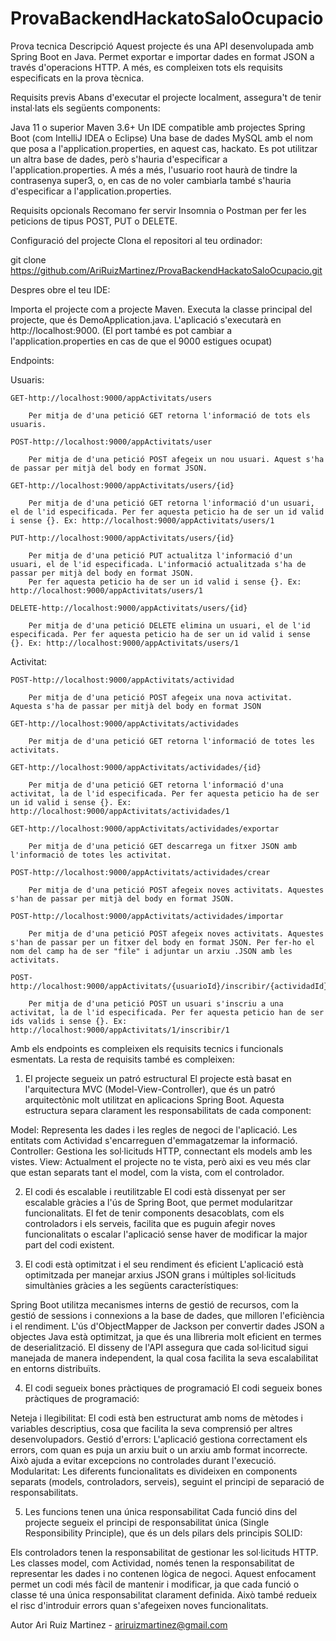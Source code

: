 # ProvaBackendHackatoSaloOcupacio
Prova tecnica
Descripció
Aquest projecte és una API desenvolupada amb Spring Boot en Java. Permet exportar e importar dades en format JSON a través d'operacions HTTP. A més, es compleixen tots els requisits especificats en la prova tècnica.

Requisits previs
Abans d'executar el projecte localment, assegura't de tenir instal·lats els següents components:

Java 11 o superior
Maven 3.6+
Un IDE compatible amb projectes Spring Boot (com IntelliJ IDEA o Eclipse)
Una base de dades MySQL amb el nom que posa a l'application.properties, en aquest cas, hackato. Es pot utilitzar un altra base de dades, però s'hauria d'especificar a l'application.properties.
A més a més, l'usuario root haurà de tindre la contrasenya super3, o, en cas de no voler cambiarla també s'hauria d'especificar a l'application.properties.

Requisits opcionals
Recomano fer servir Insomnia o Postman per fer les peticions de tipus POST, PUT o DELETE.

Configuració del projecte
Clona el repositori al teu ordinador:

git clone https://github.com/AriRuizMartinez/ProvaBackendHackatoSaloOcupacio.git

Despres obre el teu IDE:

Importa el projecte com a projecte Maven.
Executa la classe principal del projecte, que és DemoApplication.java.
L'aplicació s'executarà en http://localhost:9000. (El port també es pot cambiar a l'application.properties en cas de que el 9000 estigues ocupat)


Endpoints:

Usuaris:

    GET-http://localhost:9000/appActivitats/users

        Per mitja de d'una petició GET retorna l'informació de tots els usuaris.

    POST-http://localhost:9000/appActivitats/user

        Per mitja de d'una petició POST afegeix un nou usuari. Aquest s'ha de passar per mitjà del body en format JSON.

    GET-http://localhost:9000/appActivitats/users/{id}

        Per mitja de d'una petició GET retorna l'informació d'un usuari, el de l'id especificada. Per fer aquesta peticio ha de ser un id valid i sense {}. Ex: http://localhost:9000/appActivitats/users/1

    PUT-http://localhost:9000/appActivitats/users/{id}

        Per mitja de d'una petició PUT actualitza l'informació d'un usuari, el de l'id especificada. L'informació actualitzada s'ha de passar per mitjà del body en format JSON. 
        Per fer aquesta peticio ha de ser un id valid i sense {}. Ex: http://localhost:9000/appActivitats/users/1

    DELETE-http://localhost:9000/appActivitats/users/{id}

        Per mitja de d'una petició DELETE elimina un usuari, el de l'id especificada. Per fer aquesta peticio ha de ser un id valid i sense {}. Ex: http://localhost:9000/appActivitats/users/1

Activitat:

    POST-http://localhost:9000/appActivitats/actividad

        Per mitja de d'una petició POST afegeix una nova activitat. Aquesta s'ha de passar per mitjà del body en format JSON

    GET-http://localhost:9000/appActivitats/actividades

        Per mitja de d'una petició GET retorna l'informació de totes les activitats.

    GET-http://localhost:9000/appActivitats/actividades/{id}

        Per mitja de d'una petició GET retorna l'informació d'una activitat, la de l'id especificada. Per fer aquesta peticio ha de ser un id valid i sense {}. Ex: http://localhost:9000/appActivitats/actividades/1

    GET-http://localhost:9000/appActivitats/actividades/exportar

        Per mitja de d'una petició GET descarrega un fitxer JSON amb l'informació de totes les activitat.

    POST-http://localhost:9000/appActivitats/actividades/crear

        Per mitja de d'una petició POST afegeix noves activitats. Aquestes s'han de passar per mitjà del body en format JSON.

    POST-http://localhost:9000/appActivitats/actividades/importar

        Per mitja de d'una petició POST afegeix noves activitats. Aquestes s'han de passar per un fitxer del body en format JSON. Per fer-ho el nom del camp ha de ser "file" i adjuntar un arxiu .JSON amb les activitats.

    POST-http://localhost:9000/appActivitats/{usuarioId}/inscribir/{actividadId}

        Per mitja de d'una petició POST un usuari s'inscriu a una activitat, la de l'id especificada. Per fer aquesta peticio han de ser ids valids i sense {}. Ex: http://localhost:9000/appActivitats/1/inscribir/1

Amb els endpoints es compleixen els requisits tecnics i funcionals esmentats. La resta de requisits també es compleixen:

1. El projecte segueix un patró estructural
El projecte està basat en l'arquitectura MVC (Model-View-Controller), que és un patró arquitectònic molt utilitzat en aplicacions Spring Boot. Aquesta estructura separa clarament les responsabilitats de cada component:

Model: Representa les dades i les regles de negoci de l'aplicació. Les entitats com Actividad s'encarreguen d'emmagatzemar la informació.
Controller: Gestiona les sol·licituds HTTP, connectant els models amb les vistes.
View: Actualment el projecte no te vista, però aixi es veu més clar que estan separats tant el model, com la vista, com el controlador.

2. El codi és escalable i reutilitzable
El codi està dissenyat per ser escalable gràcies a l'ús de Spring Boot, que permet modularitzar funcionalitats. El fet de tenir components desacoblats, com els controladors i els serveis, 
facilita que es puguin afegir noves funcionalitats o escalar l'aplicació sense haver de modificar la major part del codi existent.

3. El codi està optimitzat i el seu rendiment és eficient
L'aplicació està optimitzada per manejar arxius JSON grans i múltiples sol·licituds simultànies gràcies a les següents característiques:

Spring Boot utilitza mecanismes interns de gestió de recursos, com la gestió de sessions i connexions a la base de dades, que milloren l'eficiència i el rendiment.
L'ús d'ObjectMapper de Jackson per convertir dades JSON a objectes Java està optimitzat, ja que és una llibreria molt eficient en termes de deserialització.
El disseny de l'API assegura que cada sol·licitud sigui manejada de manera independent, la qual cosa facilita la seva escalabilitat en entorns distribuïts.

4. El codi segueix bones pràctiques de programació
El codi segueix bones pràctiques de programació:

Neteja i llegibilitat: El codi està ben estructurat amb noms de mètodes i variables descriptius, cosa que facilita la seva comprensió per altres desenvolupadors.
Gestió d'errors: L'aplicació gestiona correctament els errors, com quan es puja un arxiu buit o un arxiu amb format incorrecte. Això ajuda a evitar excepcions no controlades durant l'execució.
Modularitat: Les diferents funcionalitats es divideixen en components separats (models, controladors, serveis), seguint el principi de separació de responsabilitats.

5. Les funcions tenen una única responsabilitat
Cada funció dins del projecte segueix el principi de responsabilitat única (Single Responsibility Principle), que és un dels pilars dels principis SOLID:

Els controladors tenen la responsabilitat de gestionar les sol·licituds HTTP.
Les classes model, com Actividad, només tenen la responsabilitat de representar les dades i no contenen lògica de negoci.
Aquest enfocament permet un codi més fàcil de mantenir i modificar, ja que cada funció o classe té una única responsabilitat clarament definida. Això també redueix el risc d'introduir errors quan s'afegeixen noves funcionalitats.

Autor
Ari Ruiz Martinez - ariruizmartinez@gmail.com


